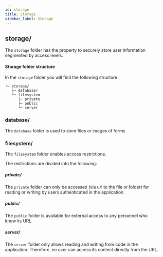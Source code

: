 ```yaml
---
id: storage
title: Storage
sidebar_label: Storage
---
```


## storage/

The `storage` folder has the property to securely store user information segmented by access levels.

#### Storage folder structure

In the `storage` folder you will find the following structure:

```plaintext
└─ storage/
   ├─ database/
   └─ filesystem
      ├─ private
      ├─ public
      └─ server    
```
### database/
The `database` folder is used to store files or images of forms 

### filesystem/
The `filesystem` folder enables access restrictions.

The restrictions are divided into the following: 

##### private/

The `private` folder can only be accessed (via url to the file or folder) for reading or writing by users authenticated in the application.

##### public/

The `public` folder is available for external access to any personnel who know its URL.

##### server/

The `server` folder only allows reading and writing from code in the application. Therefore, no user can access its content directly from the URL.
